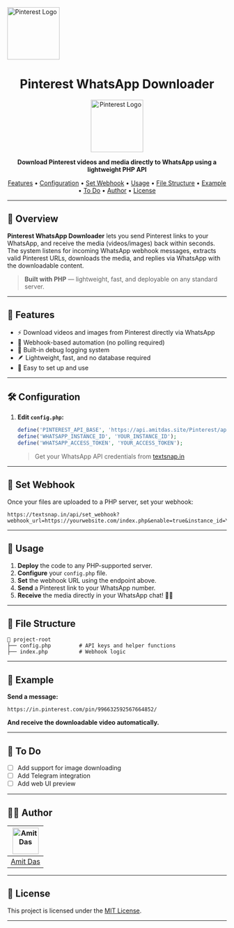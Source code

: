 <img src="https://i.ibb.co/m5hMjSmp/Pinterest-Whats-App-Downloader.png" width="120" alt="Pinterest Logo"/>

<h1 align="center">Pinterest WhatsApp Downloader</h1>

<p align="center">
  <img src="https://upload.wikimedia.org/wikipedia/commons/thumb/3/35/Pinterest_Logo.svg/1024px-Pinterest_Logo.svg.png" width="120" alt="Pinterest Logo"/>
</p>
<p align="center">
  <b>Download Pinterest videos and media directly to WhatsApp using a lightweight PHP API</b>
</p>
<p align="center">
  <a href="#-features">Features</a> •
  <a href="#-configuration">Configuration</a> •
  <a href="#-set-webhook">Set Webhook</a> •
  <a href="#-usage">Usage</a> •
  <a href="#-file-structure">File Structure</a> •
  <a href="#-example">Example</a> •
  <a href="#-to-do">To Do</a> •
  <a href="#-author">Author</a> •
  <a href="#-license">License</a>
</p>

---

## 📌 Overview

**Pinterest WhatsApp Downloader** lets you send Pinterest links to your WhatsApp, and receive the media (videos/images) back within seconds. The system listens for incoming WhatsApp webhook messages, extracts valid Pinterest URLs, downloads the media, and replies via WhatsApp with the downloadable content.

> **Built with PHP** — lightweight, fast, and deployable on any standard server.

---

## 🚀 Features

- ⚡️ Download videos and images from Pinterest directly via WhatsApp
- 🔗 Webhook-based automation (no polling required)
- 📝 Built-in debug logging system
- 🪶 Lightweight, fast, and no database required
- 💬 Easy to set up and use

---

## 🛠️ Configuration

1. **Edit `config.php`:**

    ```php
    define('PINTEREST_API_BASE', 'https://api.amitdas.site/Pinterest/api/');
    define('WHATSAPP_INSTANCE_ID', 'YOUR_INSTANCE_ID');
    define('WHATSAPP_ACCESS_TOKEN', 'YOUR_ACCESS_TOKEN');
    ```

    > Get your WhatsApp API credentials from [textsnap.in](https://textsnap.in/)

---

## 🔗 Set Webhook

Once your files are uploaded to a PHP server, set your webhook:

```
https://textsnap.in/api/set_webhook?webhook_url=https://yourwebsite.com/index.php&enable=true&instance_id=YOUR_INSTANCE_ID&access_token=YOUR_ACCESS_TOKEN
```

---

## 📝 Usage

1. **Deploy** the code to any PHP-supported server.
2. **Configure** your `config.php` file.
3. **Set** the webhook URL using the endpoint above.
4. **Send** a Pinterest link to your WhatsApp number.
5. **Receive** the media directly in your WhatsApp chat! 🎥✅

---

## 📂 File Structure

```text
📁 project-root
├── config.php         # API keys and helper functions
├── index.php          # Webhook logic
```

---

## 📸 Example

**Send a message:**

```
https://in.pinterest.com/pin/996632592567664852/
```

**And receive the downloadable video automatically.**

---

## 📌 To Do

- [ ] Add support for image downloading
- [ ] Add Telegram integration
- [ ] Add web UI preview

---

## 👨‍💻 Author

| [<img src="https://avatars.githubusercontent.com/u/112541611?v=4" width="60" alt="Amit Das"/>](https://amitdas.site) |
|:---:|
| [Amit Das](https://amitdas.site) |

---

## 📄 License

This project is licensed under the [MIT License](LICENSE).

---
